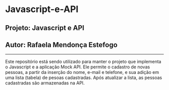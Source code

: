 # Javascript-e-API
<h2>Projeto: Javascript e API</h2>
<h2>Autor: Rafaela Mendonça Estefogo</h2>
<hr>
<p>Este repositório está sendo utilizado para manter o projeto que implementa o Javascript e a aplicação Mock API. Ele permite o cadastro de novas pessoas, a partir da inserção do nome, e-mail e telefone, e sua adição em uma lista (tabela) de pesoas cadastradas. Após atualizar a lista, as pessoas cadastradas são armazenadas na API.</p>

